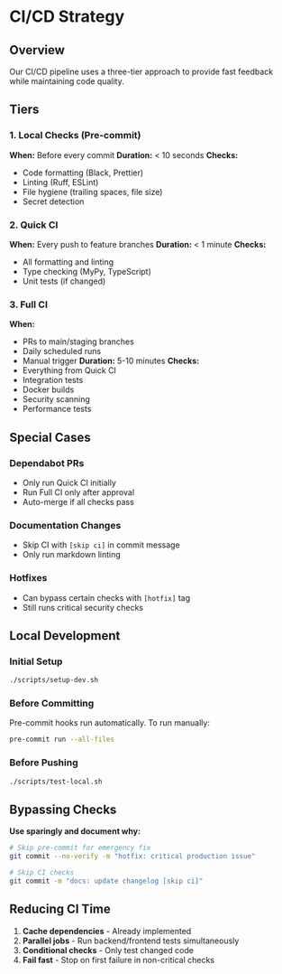 # CI/CD Strategy

## Overview

Our CI/CD pipeline uses a three-tier approach to provide fast feedback while maintaining code quality.

## Tiers

### 1. Local Checks (Pre-commit)
**When:** Before every commit
**Duration:** < 10 seconds
**Checks:**
- Code formatting (Black, Prettier)
- Linting (Ruff, ESLint)
- File hygiene (trailing spaces, file size)
- Secret detection

### 2. Quick CI
**When:** Every push to feature branches
**Duration:** < 1 minute
**Checks:**
- All formatting and linting
- Type checking (MyPy, TypeScript)
- Unit tests (if changed)

### 3. Full CI
**When:** 
- PRs to main/staging branches
- Daily scheduled runs
- Manual trigger
**Duration:** 5-10 minutes
**Checks:**
- Everything from Quick CI
- Integration tests
- Docker builds
- Security scanning
- Performance tests

## Special Cases

### Dependabot PRs
- Only run Quick CI initially
- Run Full CI only after approval
- Auto-merge if all checks pass

### Documentation Changes
- Skip CI with `[skip ci]` in commit message
- Only run markdown linting

### Hotfixes
- Can bypass certain checks with `[hotfix]` tag
- Still runs critical security checks

## Local Development

### Initial Setup
```bash
./scripts/setup-dev.sh
```

### Before Committing
Pre-commit hooks run automatically. To run manually:
```bash
pre-commit run --all-files
```

### Before Pushing
```bash
./scripts/test-local.sh
```

## Bypassing Checks

**Use sparingly and document why:**

```bash
# Skip pre-commit for emergency fix
git commit --no-verify -m "hotfix: critical production issue"

# Skip CI checks
git commit -m "docs: update changelog [skip ci]"
```

## Reducing CI Time

1. **Cache dependencies** - Already implemented
2. **Parallel jobs** - Run backend/frontend tests simultaneously
3. **Conditional checks** - Only test changed code
4. **Fail fast** - Stop on first failure in non-critical checks